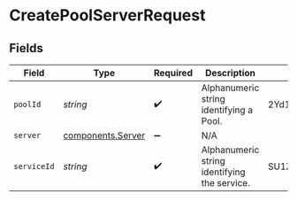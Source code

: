 # CreatePoolServerRequest


## Fields

| Field                                                         | Type                                                          | Required                                                      | Description                                                   | Example                                                       |
| ------------------------------------------------------------- | ------------------------------------------------------------- | ------------------------------------------------------------- | ------------------------------------------------------------- | ------------------------------------------------------------- |
| `poolId`                                                      | *string*                                                      | :heavy_check_mark:                                            | Alphanumeric string identifying a Pool.                       | 2Yd1WfiCBPENLloXfXmlO                                         |
| `server`                                                      | [components.Server](../../../sdk/models/components/server.md) | :heavy_minus_sign:                                            | N/A                                                           |                                                               |
| `serviceId`                                                   | *string*                                                      | :heavy_check_mark:                                            | Alphanumeric string identifying the service.                  | SU1Z0isxPaozGVKXdv0eY                                         |
